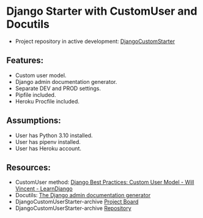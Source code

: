 # Django Starter with CustomUser and Docutils
* Project repository in active development: [DjangoCustomStarter](https://github.com/brucestull/DjangoCustomStarter)


## Features:
* Custom user model.
* Django admin documentation generator.
* Separate DEV and PROD settings.
* Pipfile included.
* Heroku Procfile included.


## Assumptions:
* User has Python 3.10 installed.
* User has pipenv installed.
* User has Heroku account.


## Resources:
* CustomUser method: [Django Best Practices: Custom User Model - Will Vincent - LearnDjango](https://learndjango.com/tutorials/django-custom-user-model)
* Docutils: [The Django admin documentation generator](https://docs.djangoproject.com/en/4.0/ref/contrib/admin/admindocs/)
* DjangoCustomUserStarter-archive [Project Board](https://github.com/brucestull/DjangoCustomUserStarter-archive/projects/1)
* DjangoCustomUserStarter-archive [Repository](https://github.com/brucestull/DjangoCustomUserStarter-archive)

